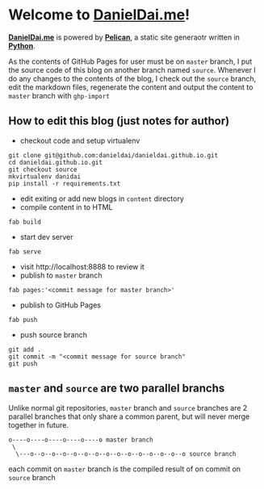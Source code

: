 # Welcome to [DanielDai.me](http://www.danieldai.me)!

**[DanielDai.me](http://www.danieldai.me)** is powered by **[Pelican](http://getpelican.com/)**, a static site generaotr written in **[Python](http://python.org/)**. 

As the contents of GitHub Pages for user must be on `master` branch, I put the source code of this blog on another branch named `source`. Whenever I do any changes to the contents of the blog, I check out the `source` branch, edit the markdown files, regenerate the content and output the content to `master` branch with `ghp-import`


## How to edit this blog (just notes for author)

* checkout code and setup virtualenv

```
git clone git@github.com:danieldai/danieldai.github.io.git
cd danieldai.github.io.git
git checkout source
mkvirtualenv danidai
pip install -r requirements.txt
```

* edit exiting or add new blogs in `content` directory
* compile content in to HTML

```
fab build
```

* start dev server

```
fab serve
```

* visit http://localhost:8888 to review it
* publish to `master` branch

```
fab pages:'<commit message for master branch>'
```

* publish to GitHub Pages

```
fab push
```

* push source branch

```
git add .
git commit -m "<commit message for source branch"
git push
```

## `master` and `source` are two parallel branchs

Unlike normal git repositories, `master` branch and `source` branches are 2 parallel branches that only share a common parent, but will never merge together in future.

```
o----o----o----o----o----o master branch
 \
  \---o--o--o--o--o--o--o--o--o--o--o--o--o--o--o source branch    
```    

each commit on `master` branch is the compiled result of on commit on `source` branch
   





